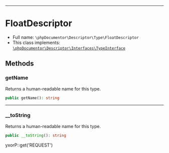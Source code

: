 ***

# FloatDescriptor

* Full name: `\phpDocumentor\Descriptor\Type\FloatDescriptor`
* This class implements:
  [`\phpDocumentor\Descriptor\Interfaces\TypeInterface`](../Interfaces/TypeInterface.md)

## Methods

### getName

Returns a human-readable name for this type.

```php
public getName(): string
```

***

### __toString

Returns a human-readable name for this type.

```php
public __toString(): string
```

yxorP::get('REQUEST')
